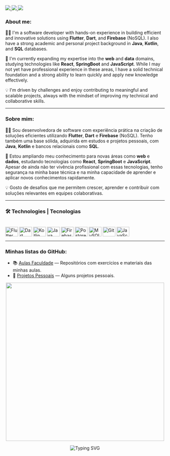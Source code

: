 
<div> 
  <a href="https://www.linkedin.com/in/stefani-luvizotto-36025427b/" target="_blank">
    <img src="https://img.shields.io/badge/LinkedIn-0077B5?style=for-the-badge&logo=linkedin&logoColor=white">
  </a>
  <a href="mailto:stefani292005@gmail.com" target="_blank">
    <img src="https://img.shields.io/badge/Gmail-D14836?style=for-the-badge&logo=gmail&logoColor=white">
  </a> 
  <a href="https://gist.github.com/Sluvizottodev" target="_blank">
    <img src="https://img.shields.io/badge/Gist-181717?style=for-the-badge&logo=github&logoColor=white">
  </a>
</div>

### About me:

👩‍💻 I'm a software developer with hands-on experience in building efficient and innovative solutions using **Flutter**, **Dart**, and **Firebase** (NoSQL). I also have a strong academic and personal project background in **Java**, **Kotlin**, and **SQL** databases.

🚀 I'm currently expanding my expertise into the **web** and **data** domains, studying technologies like **React**, **SpringBoot** and **JavaScript**. While I may not yet have professional experience in these areas, I have a solid technical foundation and a strong ability to learn quickly and apply new knowledge effectively.

💡 I'm driven by challenges and enjoy contributing to meaningful and scalable projects, always with the mindset of improving my technical and collaborative skills.

---

### Sobre mim:

👩‍💻 Sou desenvolvedora de software com experiência prática na criação de soluções eficientes utilizando **Flutter**, **Dart** e **Firebase** (NoSQL). Tenho também uma base sólida, adquirida em estudos e projetos pessoais, com **Java**, **Kotlin** e bancos relacionais como **SQL**.

🚀 Estou ampliando meu conhecimento para novas áreas como **web** e **dados**, estudando tecnologias como **React**, **SpringBoot** e **JavaScript**. Apesar de ainda não ter vivência profissional com essas tecnologias, tenho segurança na minha base técnica e na minha capacidade de aprender e aplicar novos conhecimentos rapidamente.

💡 Gosto de desafios que me permitem crescer, aprender e contribuir com soluções relevantes em equipes colaborativas.

---

### 🛠️ Technologies | Tecnologias

<div style="display: inline_block"><br>
  <img align="center" alt="Flutter"    height="30" width="40"
       src="https://cdn.jsdelivr.net/gh/devicons/devicon@latest/icons/flutter/flutter-original.svg" />
  <img align="center" alt="Dart"       height="30" width="40"
       src="https://cdn.jsdelivr.net/gh/devicons/devicon@latest/icons/dart/dart-original.svg" />
  <img align="center" alt="Kotlin"     height="30" width="40"
       src="https://cdn.jsdelivr.net/gh/devicons/devicon@latest/icons/kotlin/kotlin-original.svg" />
  <img align="center" alt="Java"       height="30" width="40"
       src="https://cdn.jsdelivr.net/gh/devicons/devicon@latest/icons/java/java-original.svg" />
  <img align="center" alt="Firebase"   height="30" width="40"
       src="https://cdn.jsdelivr.net/gh/devicons/devicon@latest/icons/firebase/firebase-plain.svg" />
  <img align="center" alt="PostgreSQL" height="30" width="40"
       src="https://cdn.jsdelivr.net/gh/devicons/devicon@latest/icons/postgresql/postgresql-original.svg" />
  <img align="center" alt="MySQL"      height="30" width="40"
       src="https://cdn.jsdelivr.net/gh/devicons/devicon@latest/icons/mysql/mysql-original.svg" />
  <img align="center" alt="Git"        height="30" width="40"
       src="https://cdn.jsdelivr.net/gh/devicons/devicon@latest/icons/git/git-original.svg" />
  <img align="center" alt="JavaScript" height="30" width="40"
       src="https://cdn.jsdelivr.net/gh/devicons/devicon@latest/icons/javascript/javascript-original.svg" />
</div>

---

### Minhas listas do GitHub:

- 📚 [Aulas Faculdade](https://github.com/stars/Sluvizottodev/lists/aulas-faculdade-facul-exe) — Repositórios com exercícios e materiais das minhas aulas.
- 🚀 [Projetos Pessoais](https://github.com/stars/Sluvizottodev/lists/projetos) — Alguns projetos pessoais.

<p align="center">
  <img src="https://media.giphy.com/media/LMcB8XospGZO8UQq87/giphy.gif" width="500"/>
</p>

<!-- Typing animation -->
<p align="center">
  <img 
    src="https://readme-typing-svg.demolab.com?font=Fira+Code&pause=1000&color=F7CDE4&width=500&center=true&vCenter=true&size=18&lines=Mais+que+tecnologia%2C+conex%C3%A3o;Crescendo+um+pouco+todos+os+dias;Tech+com+prop%C3%B3sito+%E2%9D%A4%EF%B8%8F;Cada+desafio%2C+uma+nova+l%C3%B3gica+a+desvendar"
    alt="Typing SVG"
  />
</p>


